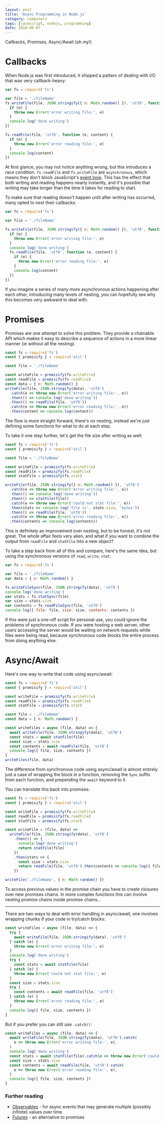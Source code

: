 ```yaml
---
layout: post
title: 'Async Programming in Node.js'
category: computers
tags: [javascript, nodejs, programming]
date: 2018-06-07
---
```


Callbacks, Promises, Async/Await (oh my!)

# Callbacks

When Node.js was first introduced, it shipped a pattern of dealing with I/O that was very callback-heavy:

```javascript
var fs = require('fs')

var file = './fileName'
fs.writeFile(file, JSON.stringify({ n: Math.random() }), 'utf8', function (e) {
  if (e) {
    throw new Error('error writing file:', e)
  }
  console.log('done writing')
})

fs.readFile(file, 'utf8', function (e, content) {
  if (e) {
    throw new Error('error reading file:', e)
  }
  console.log(content)
})
```

At first glance, you may not notice anything wrong, but this introduces a race condition. `fs.readFile` and `fs.writeFile` are `asynchronous`, which means they don't block JavaScript's [event loop][eventloop]. This has the effect that both writing and reading happens nearly instantly, and it's possible that writing may take longer than the time it takes for reading to start.

To make sure that reading doesn't happen until after writing has occurred, many opted to nest their callbacks:

```javascript
var fs = require('fs')

var file = './fileName'

fs.writeFile(file, JSON.stringify({ n: Math.random() }), 'utf8', function (e) {
  if (e) {
    throw new Error('error writing file:', e)
  }
  console.log('done writing')
  fs.readFile(file, 'utf8', function (e, content) {
    if (e) {
      throw new Error('error reading file:', e)
    }
    console.log(content)
  })
})
```

If you imagine a series of many more asynchronous actions happening after each other, introducing many levels of nesting, you can hopefully see why this becomes very awkward to deal with.

# Promises

Promises are one attempt to solve this problem. They provide a chainable API which makes it easy to describe a sequence of actions in a more linear manner (ie without all the nesting).

```javascript
const fs = require('fs')
const { promisify } = require('util')

const file = './fileName'

const writeFile = promisify(fs.writeFile)
const readFile = promisify(fs.readFile)
const data = { n: Math.random() }
writeFile(file, JSON.stringify(data), 'utf8')
  .catch(e => throw new Error('error writing file:', e))
  .then(() => console.log('done writing'))
  .then(() => readFile(file, 'utf8'))
  .catch(e => throw new Error('error reading file:', e))
  .then(content => console.log(content))
```

The flow is more straight forward, there's no nesting, instead we're just defining some functions for what to do at each step.

To take it one step further, let's get the file size after writing as well:

```javascript
const fs = require('fs')
const { promisify } = require('util')

const file = './fileName'

const writeFile = promisify(fs.writeFile)
const readFile = promisify(fs.readFile)
const statFile = promisify(fs.stat)

writeFile(file, JSON.stringify({ n: Math.random() }), 'utf8')
  .catch(e => throw new Error('error writing file:', e))
  .then(() => console.log('done writing'))
  .then(() => statFile(file))
  .catch(e => throw new Error('could not stat file:', e))
  .then(stats => console.log('file is', stats.size, 'bytes'))
  .then(() => readFile(file, 'utf8'))
  .catch(e => throw new Error('error reading file:', e))
  .then(contents => console.log(contents))
```

This is definitely an improvement over nesting, but to be honest, it's not great. The whole affair feels very alien, and what if you want to combine the output from `readFile` and `statFile` into a new object?

To take a step back from all of this and compare, here's the same idea, but using the synchronous versions of `read`, `write`, `stat`:

```javascript
var fs = require('fs')

var file = './fileName'
var data = { n: Math.random() }

fs.writeFileSync(file, JSON.stringify(data), 'utf8')
console.log('done writing')
var stats = fs.statSync(file)
var size = stats.size
var contents = fs.readFileSync(file, 'utf8')
console.log({ file: file, size: size, contents: contents })
```

If this were just a one-off script for personal use, you could ignore the problems of synchronous code. If you were hosting a web server, other users accessing the server would be waiting on network requests while files were being read, because synchronous code blocks the entire process from doing anything else.

# Async/Await

Here's one way to write that code using async/await:

```javascript
const fs = require('fs')
const { promisify } = require('util')

const writeFile = promisify(fs.writeFile)
const readFile = promisify(fs.readFile)
const statFile = promisify(fs.stat)

const file = './fileName'
const data = { n: Math.random() }

const writeFiles = async (file, data) => {
  await writeFile(file, JSON.stringify(data), 'utf8')
  const stats = await statFile(file)
  const size = stats.size
  const contents = await readFile(file, 'utf8')
  console.log({ file, size, contents })
}
writeFiles(file, data)
```

The difference from synchronous code using async/await is almost entirely just a case of wrapping the block in a function, removing the `Sync` suffix from each function, and prepending the `await` keyword to it.

You can translate this back into promises:

```javascript
const fs = require('fs')
const { promisify } = require('util')

const writeFile = promisify(fs.writeFile)
const readFile = promisify(fs.readFile)
const statFile = promisify(fs.stat)

const writeFile = (file, data) =>
  writeFile(file, JSON.stringify(data), 'utf8')
    .then(() => {
      console.log('done writing')
      return statFile(file)
    })
    .then(stats => {
      const size = stats.size
      return readFile(file, 'utf8').then(contents => console.log({ file, size, contents }))
    })

writeFile('./fileName', { n: Math.random() })
```

To access previous values in the promise chain you have to create closures over new promises chains. In more complex functions this can involve nesting promise chains inside promise chains...

---

There are two ways to deal with error handling in async/await, one involves wrapping chunks if your code in try/catch blocks:

```javascript
const writeFiles = async (file, data) => {
  try {
    await writeFile(file, JSON.stringify(data), 'utf8')
  } catch (e) {
    throw new Error('error writing file:', e)
  }
  console.log('done writing')
  try {
    const stats = await statFile(file)
  } catch (e) {
    throw new Error('could not stat file:', e)
  }
  const size = stats.size
  try {
    const contents = await readFile(file, 'utf8')
  } catch (e) {
    throw new Error('error reading file:', e)
  }
  console.log({ file, size, contents })
}
```

But if you prefer you can still use `.catch()`:

```javascript
const writeFiles = async (file, data) => {
  await writeFile(file, JSON.stringify(data), 'utf8').catch(
    e => throw new Error('error writing file:', e),
  )
  console.log('done writing')
  const stats = await statFile(file).catch(e => throw new Error('could not stat file:', e))
  const size = stats.size
  const contents = await readFile(file, 'utf8').catch(
    e => throw new Error('error reading file:', e),
  )
  console.log({ file, size, contents })
}
```

### Further reading

- [Observables](https://gist.github.com/staltz/868e7e9bc2a7b8c1f754) - for async events that may generate multiple (possibly infinite) values over time
- [Futures](https://github.com/fluture-js/Fluture) - an alternative to promises

[eventloop]: https://www.youtube.com/watch?v=8aGhZQkoFbQ
[broken]: https://medium.com/@avaq/broken-promises-2ae92780f33
